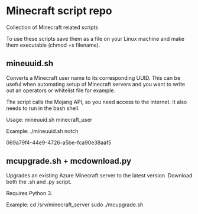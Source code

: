 # Minecraft script repo

Collection of Minecraft related scripts 

To use these scripts save them as a file on your Linux machine and make them executable (chmod +x filename).

## mineuuid.sh

Converts a Minecraft user name to its corresponding UUID. This can be useful when automating setup of Minecraft servers and you want to write out an operators or whitelist file for example.

The script calls the Mojang API, so you need access to the internet. It also needs to run in the bash shell.

Usage: mineuuid.sh minecraft_user

Example:
./mineuuid.sh notch

069a79f4-44e9-4726-a5be-fca90e38aaf5

## mcupgrade.sh + mcdownload.py

Upgrades an existing Azure Minecraft server to the latest version. Download both the .sh and .py script. 

Requires Python 3.

Example:
cd /srv/minecraft_server
sudo ./mcupgrade.sh



